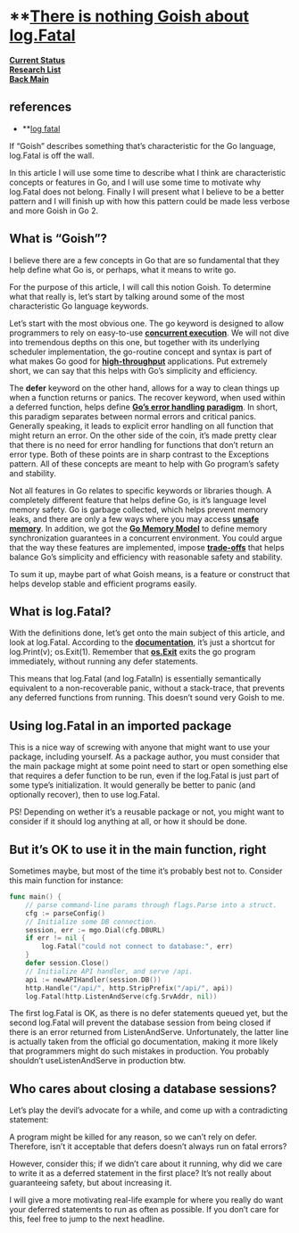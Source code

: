 # **[There is nothing Goish about log.Fatal](https://smyrman.medium.com/there-is-nothing-goish-about-log-fatal-4ab24ae5ba7)

**[Current Status](../../../../development/status/weekly/current_status.md)**\
**[Research List](../../../research_list.md)**\
**[Back Main](../../../../README.md)**

## references

- **[log fatal](https://smyrman.medium.com/there-is-nothing-goish-about-log-fatal-4ab24ae5ba7)

If “Goish” describes something that’s characteristic for the Go language, log.Fatal is off the wall.

In this article I will use some time to describe what I think are characteristic concepts or features in Go, and I will use some time to motivate why log.Fatal does not belong. Finally I will present what I believe to be a better pattern and I will finish up with how this pattern could be made less verbose and more Goish in Go 2.

## What is “Goish”?

I believe there are a few concepts in Go that are so fundamental that they help define what Go is, or perhaps, what it means to write go.

For the purpose of this article, I will call this notion Goish. To determine what that really is, let’s start by talking around some of the most characteristic Go language keywords.

Let’s start with the most obvious one. The go keyword is designed to allow programmers to rely on easy-to-use **[concurrent execution](https://swtch.com/~rsc/thread/)**. We will not dive into tremendous depths on this one, but together with its underlying scheduler implementation, the go-routine concept and syntax is part of what makes Go good for **[high-throughput](./high_throughput.md)** applications. Put extremely short, we can say that this helps with Go’s simplicity and efficiency.

The **defer** keyword on the other hand, allows for a way to clean things up when a function returns or panics. The recover keyword, when used within a deferred function, helps define **[Go’s error handling paradigm](https://davidnix.io/post/error-handling-in-go/)**. In short, this paradigm separates between normal errors and critical panics. Generally speaking, it leads to explicit error handling on all function that might return an error. On the other side of the coin, it’s made pretty clear that there is no need for error handling for functions that don’t return an error type. Both of these points are in sharp contrast to the Exceptions pattern. All of these concepts are meant to help with Go program’s safety and stability.

Not all features in Go relates to specific keywords or libraries though. A completely different feature that helps define Go, is it’s language level memory safety. Go is garbage collected, which helps prevent memory leaks, and there are only a few ways where you may access **[unsafe memory](https://research.swtch.com/gorace)**. In addition, we got the **[Go Memory Model](https://golang.org/ref/mem)** to define memory synchronization guarantees in a concurrent environment. You could argue that the way these features are implemented, impose **[trade-offs](https://insanitybit.github.io/2016/12/28/golang-and-rustlang-memory-safety)** that helps balance Go’s simplicity and efficiency with reasonable safety and stability.

To sum it up, maybe part of what Goish means, is a feature or construct that helps develop stable and efficient programs easily.

## What is log.Fatal?

With the definitions done, let’s get onto the main subject of this article, and look at log.Fatal. According to the **[documentation](https://golang.org/pkg/log/#Fatal)**, it’s just a shortcut for log.Print(v); os.Exit(1). Remember that **[os.Exit](https://golang.org/pkg/os/#Exit)** exits the go program immediately, without running any defer statements.

This means that log.Fatal (and log.Fatalln) is essentially semantically equivalent to a non-recoverable panic, without a stack-trace, that prevents any deferred functions from running. This doesn’t sound very Goish to me.

## Using log.Fatal in an imported package

This is a nice way of screwing with anyone that might want to use your package, including yourself. As a package author, you must consider that the main package might at some point need to start or open something else that requires a defer function to be run, even if the log.Fatal is just part of some type’s initialization. It would generally be better to panic (and optionally recover), then to use log.Fatal.

PS! Depending on wether it’s a reusable package or not, you might want to consider if it should log anything at all, or how it should be done.

## But it’s OK to use it in the main function, right

Sometimes maybe, but most of the time it’s probably best not to. Consider this main function for instance:

```go
func main() {
    // parse command-line params through flags.Parse into a struct.
    cfg := parseConfig() 
    // Initialize some DB connection.
    session, err := mgo.Dial(cfg.DBURL)
    if err != nil {
        log.Fatal("could not connect to database:", err)
    }
    defer session.Close()
    // Initialize API handler, and serve /api.
    api := newAPIHandler(session.DB())
    http.Handle("/api/", http.StripPrefix("/api/", api))
    log.Fatal(http.ListenAndServe(cfg.SrvAddr, nil))
```

The first log.Fatal is OK, as there is no defer statements queued yet, but the second log.Fatal will prevent the database session from being closed if there is an error returned from ListenAndServe. Unfortunately, the latter line is actually taken from the official go documentation, making it more likely that programmers might do such mistakes in production. You probably shouldn’t useListenAndServe in production btw.

## Who cares about closing a database sessions?

Let’s play the devil’s advocate for a while, and come up with a contradicting statement:

A program might be killed for any reason, so we can’t rely on defer. Therefore, isn’t it acceptable that defers doesn’t always run on fatal errors?

However, consider this; if we didn’t care about it running, why did we care to write it as a deferred statement in the first place? It’s not really about guaranteeing safety, but about increasing it.

I will give a more motivating real-life example for where you really do want your deferred statements to run as often as possible. If you don’t care for this, feel free to jump to the next headline.
